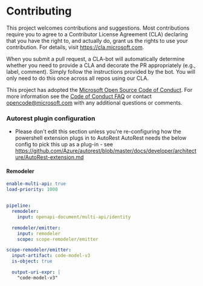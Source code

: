 
# Contributing

This project welcomes contributions and suggestions.  Most contributions require you to agree to a
Contributor License Agreement (CLA) declaring that you have the right to, and actually do, grant us
the rights to use your contribution. For details, visit https://cla.microsoft.com.

When you submit a pull request, a CLA-bot will automatically determine whether you need to provide
a CLA and decorate the PR appropriately (e.g., label, comment). Simply follow the instructions
provided by the bot. You will only need to do this once across all repos using our CLA.

This project has adopted the [Microsoft Open Source Code of Conduct](https://opensource.microsoft.com/codeofconduct/).
For more information see the [Code of Conduct FAQ](https://opensource.microsoft.com/codeofconduct/faq/) or
contact [opencode@microsoft.com](mailto:opencode@microsoft.com) with any additional questions or comments.


### Autorest plugin configuration
- Please don't edit this section unless you're re-configuring how the powershell extension plugs in to AutoRest
AutoRest needs the below config to pick this up as a plug-in - see https://github.com/Azure/autorest/blob/master/docs/developer/architecture/AutoRest-extension.md


#### Remodeler

``` yaml $(enable-remodeler)
enable-multi-api: true
load-priority: 1000


pipeline:
  remodeler:
    input: openapi-document/multi-api/identity  

  remodeler/emitter:
    input: remodeler
    scope: scope-remodeler/emitter

scope-remodeler/emitter:
  input-artifact: code-model-v3
  is-object: true

  output-uri-expr: |
    "code-model-v3"

```